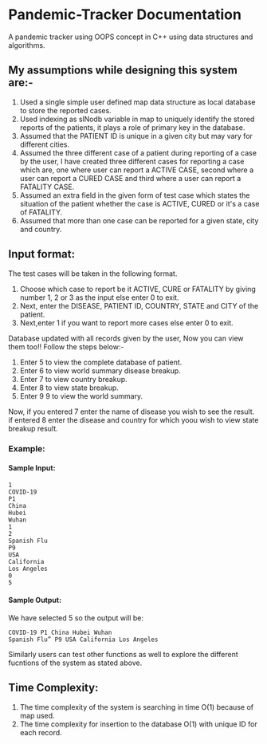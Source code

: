 # Pandemic-Tracker Documentation

A pandemic tracker using OOPS concept in C++ using data structures and algorithms.

## My assumptions while designing this system are:-

1. Used a single simple user defined map data structure as local database to store the reported cases.
2. Used indexing as slNodb variable in map to uniquely identify the stored reports of the patients, it plays a role of primary key in the database.
3. Assumed that the PATIENT ID is unique in a given city but may vary for different cities.
4. Assumed the three different case of a patient during reporting of a case by the user, I have created three different cases for reporting a case which are,
   one where user can report a ACTIVE CASE, second where a user can report a CURED CASE and third where a user can report a FATALITY CASE.
5. Assumed an extra field in the given form of test case which states the situation of the patient whether the case is ACTIVE, CURED
   or it's a case of FATALITY.
6. Assumed that more than one case can be reported for a given state, city and country.

## Input format:

The test cases will be taken in the following format.

1. Choose which case to report be it ACTIVE, CURE or FATALITY by giving number 1, 2 or 3 as the input else enter 0 to exit.
2. Next, enter the DISEASE, PATIENT ID, COUNTRY, STATE and CITY of the patient.
3. Next,enter 1 if you want to report more cases else enter 0 to exit.

Database updated with all records given by the user, Now you can view them too!! Follow the steps below:-

1. Enter 5 to view the complete database of patient.
2. Enter 6 to view world summary disease breakup.
3. Enter 7 to view country breakup.
4. Enter 8 to view state breakup.
5. Enter 9 9 to view the world summary.

Now, if you entered 7 enter the name of disease you wish to see the result.
if entered 8 enter the disease and country for which yoou wish to view state breakup result.

### Example:

#### Sample Input:

```
1
COVID-19
P1
China
Hubei
Wuhan
1
2
Spanish Flu
P9
USA
California
Los Angeles
0
5

```
#### Sample Output:

We have selected 5 so the output will be:

```
COVID-19 P1 China Hubei Wuhan
Spanish Flu” P9 USA California Los Angeles

```
Similarly users can test other functions as well to explore the different fucntions of the system as stated above.

## Time Complexity:

1. The time complexity of the system is searching in time O(1) because of map used.
2. The time complexity for insertion to the database O(1) with unique ID for each record.
